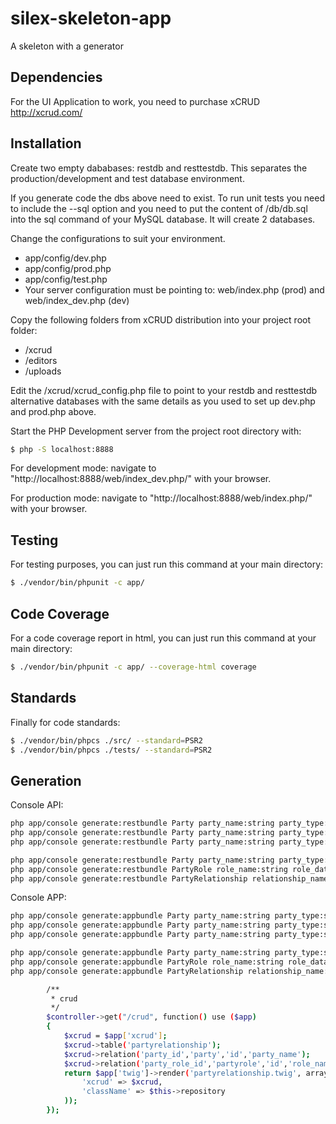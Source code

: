 silex-skeleton-app
==================

A skeleton with a generator

Dependencies
------------

For the UI Application to work, you need to purchase xCRUD http://xcrud.com/

Installation
------------

Create two empty dababases: restdb and resttestdb.
This separates the production/development and test database environment.

If you generate code the dbs above need to exist.
To run unit tests you need to include the --sql option and you need to put the content of /db/db.sql into the sql command of your MySQL database. It will create 2 databases.

Change the configurations to suit your environment.

 * app/config/dev.php
 * app/config/prod.php
 * app/config/test.php
 * Your server configuration must be pointing to: web/index.php (prod) and web/index_dev.php (dev)

Copy the following folders from xCRUD distribution into your project root folder:
 * /xcrud
 * /editors
 * /uploads


Edit the /xcrud/xcrud_config.php file to point to your restdb and resttestdb alternative databases with the same details as you used to set up dev.php and prod.php above.

Start the PHP Development server from the project root directory with:
 ``` sh
$ php -S localhost:8888
```

For development mode: navigate to "http://localhost:8888/web/index_dev.php/" with your browser.

For production mode: navigate to "http://localhost:8888/web/index.php/" with your browser.

Testing
-------

For testing purposes, you can just run this command at your main directory:

``` sh
$ ./vendor/bin/phpunit -c app/
```

Code Coverage
-------------

For a code coverage report in html, you can just run this command at your main directory:

``` sh
$ ./vendor/bin/phpunit -c app/ --coverage-html coverage
```

Standards
---------

Finally for code standards:

``` sh
$ ./vendor/bin/phpcs ./src/ --standard=PSR2
$ ./vendor/bin/phpcs ./tests/ --standard=PSR2
```

Generation
----------

Console API:

``` sh
php app/console generate:restbundle Party party_name:string party_type:string --sql
php app/console generate:restbundle Party party_name:string party_type:string --travis
php app/console generate:restbundle Party party_name:string party_type:string --migration

php app/console generate:restbundle Party party_name:string party_type:string --migration --sql
php app/console generate:restbundle PartyRole role_name:string role_data:string --migration --sql
php app/console generate:restbundle PartyRelationship relationship_name:string relationship_data:string party_id:string party_role_id:string --migration --sql
```

Console APP:

``` sh
php app/console generate:appbundle Party party_name:string party_type:string --sql
php app/console generate:appbundle Party party_name:string party_type:string --travis
php app/console generate:appbundle Party party_name:string party_type:string --migration

php app/console generate:appbundle Party party_name:string party_type:string --migration --sql
php app/console generate:appbundle PartyRole role_name:string role_data:string --migration --sql
php app/console generate:appbundle PartyRelationship relationship_name:string relationship_data:string party_id:string party_role_id:string --migration --sql

        /**
         * crud
         */
        $controller->get("/crud", function() use ($app)
        {
            $xcrud = $app['xcrud'];
            $xcrud->table('partyrelationship');
            $xcrud->relation('party_id','party','id','party_name');
            $xcrud->relation('party_role_id','partyrole','id','role_name');
            return $app['twig']->render('partyrelationship.twig', array(
                'xcrud' => $xcrud,
                'className' => $this->repository
            ));
        });
        
```